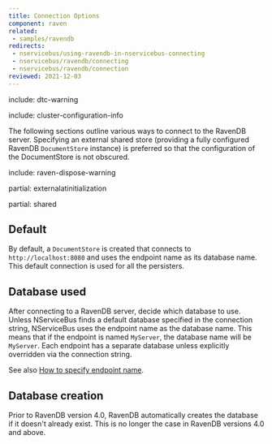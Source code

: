 ```yaml
---
title: Connection Options
component: raven
related:
 - samples/ravendb
redirects:
 - nservicebus/using-ravendb-in-nservicebus-connecting
 - nservicebus/ravendb/connecting
 - nservicebus/ravendb/connection
reviewed: 2021-12-03
---
```


include: dtc-warning

include: cluster-configuration-info

The following sections outline various ways to connect to the RavenDB server. Specifying an external shared store (providing a fully configured RavenDB `DocumentStore` instance) is preferred so that the configuration of the DocumentStore is not obscured.

include: raven-dispose-warning

partial: externalatinitialization

partial: shared


## Default

By default, a `DocumentStore` is created that connects to `http://localhost:8080` and uses the endpoint name as its database name. This default connection is used for all the persisters.


## Database used

After connecting to a RavenDB server, decide which database to use. Unless NServiceBus finds a default database specified in the connection string, NServiceBus uses the endpoint name as the database name. This means that if the endpoint is named `MyServer`, the database name will be `MyServer`. Each endpoint has a separate database unless explicitly overridden via the connection string.

See also [How to specify endpoint name](/nservicebus/endpoints/specify-endpoint-name.md).

## Database creation

Prior to RavenDB version 4.0, RavenDB automatically creates the database if it doesn't already exist. This is no longer the case in RavenDB versions 4.0 and above.
